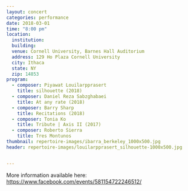 ```yaml
---
layout: concert
categories: performance
date: 2018-03-01
time: "8:00 pm"
location:
  institution:
  building:
  venue: Cornell University, Barnes Hall Auditorium
  address: 129 Ho Plaza Cornell University
  city: Ithaca
  state: NY
  zip: 14853
program:
  - composer: Piyawat Louilarpprasert
    title: silhouette (2018)
  - composer: Daniel Reza Sabzghabaei
    title: At any rate (2018)
  - composer: Barry Sharp
    title: Recitations (2018)
  - composer: Tonia Ko
    title: Tribute | Axis II (2017)
  - composer: Roberto Sierra
    title: Tres Montunos
thumbnail: repertoire-images/ibarra_berkeley_1000x500.jpg
header: repertoire-images/louilarpprasert_silhouette-1000x500.jpg


---
```


More information available here: <a href="https://www.facebook.com/events/581154722246512/" target="blank">https://www.facebook.com/events/581154722246512/ </a>

<!-- should we have a separate field for ticket sales and time -->
